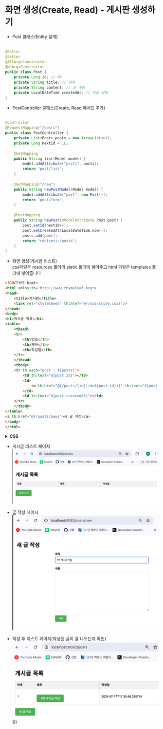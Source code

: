 # 화면 생성(Create, Read) - 게시판 생성하기

- Post 클래스(Entity 설계)

```java

@Getter
@Setter
@AllArgsConstructor
@NoArgsConstructor
public class Post {
    private Long id; // PK
    private String title; // 제목
    private String content; // 글 내용
    private LocalDateTime createdAt; // 작성 날짜
}
```

- PostController 클래스(Create, Read 메서드 추가)

```java

@Controller
@RequestMapping("/posts")
public class PostController {
    private List<Post> posts = new ArrayList<>();
    private Long nextId = 1L;

    @GetMapping
    public String list(Model model) {
        model.addAttribute("posts", posts);
        return "post/list";
    }

    @GetMapping("/new")
    public String newPostModel(Model model) {
        model.addAttribute("post", new Post());
        return "post/form";
    }

    @PostMapping
    public String newPost(@ModelAttribute Post post) {
        post.setId(nextId++);
        post.setCreatedAt(LocalDateTime.now());
        posts.add(post);
        return "redirect:/posts";
    }
}
```

- 화면 생성(게시판 리스트)   
  css파일은 resources 폴더의 static 폴더에 넣어주고 html 파일은 templates 폴더에 넣어줍니다

```html
<!DOCTYPE html>
<html xmlns:th="http://www.thymeleaf.org">
<head>
    <title>게시판</title>
    <link rel="stylesheet" th:href="@{/css/style.css}"/>
</head>
<body>
<h1>게시글 목록</h1>
<table>
    <thead>
    <tr>
        <th>번호</th>
        <th>제목</th>
        <th>작성일</th>
    </tr>
    </thead>
    <tbody>
    <tr th:each="post : ${posts}">
        <td th:text="${post.id}"></td>
        <td>
            <a th:href="@{/posts/{id}(id=${post.id})}" th:text="${post.title}"></a>
        </td>
        <td th:text="${post.createdAt}"></td>
    </tr>
    </tbody>
</table>
<a th:href="@{/posts/new}">새 글 작성</a>
</body>
</html>
```

<details>
   <summary><B>CSS</B></summary>

```css
/* style.css */
body {
    font-family: Arial, sans-serif;
    margin: 0;
    padding: 20px;
}

h1 {
    margin-bottom: 20px;
}

table {
    width: 100%;
    border-collapse: collapse;
}

table th, table td {
    padding: 10px;
    border: 1px solid #ccc;
}

table th {
    background-color: #f2f2f2;
    text-align: left;
}

a {
    display: inline-block;
    margin-top: 20px;
    padding: 10px 20px;
    background-color: #4CAF50;
    color: white;
    text-decoration: none;
    border-radius: 4px;
}

form {
    max-width: 500px;
    margin: 0 auto;
}

form div {
    margin-bottom: 20px;
}

form label {
    display: block;
    font-weight: bold;
    margin-bottom: 5px;
}

form input[type="text"],
form textarea {
    width: 100%;
    padding: 10px;
    border: 1px solid #ccc;
    border-radius: 4px;
}

form textarea {
    height: 200px;
}

form button[type="submit"] {
    padding: 10px 20px;
    background-color: #4CAF50;
    color: white;
    border: none;
    border-radius: 4px;
    cursor: pointer;
}
```

</details>

- 게시글 리스트 페이지![게시글 리스트](blog/TIL/7:15/PostList.png)

- 글 작성 페이지![게시글 작성 페이지](blog/TIL/7:15/PostCreate.png)

- 작성 후 리스트 페이지(작성된 글이 잘 나오는지 확인)![게시글 작성 후 게시글 목록](blog/TIL/7:15/PostList2.png)]()